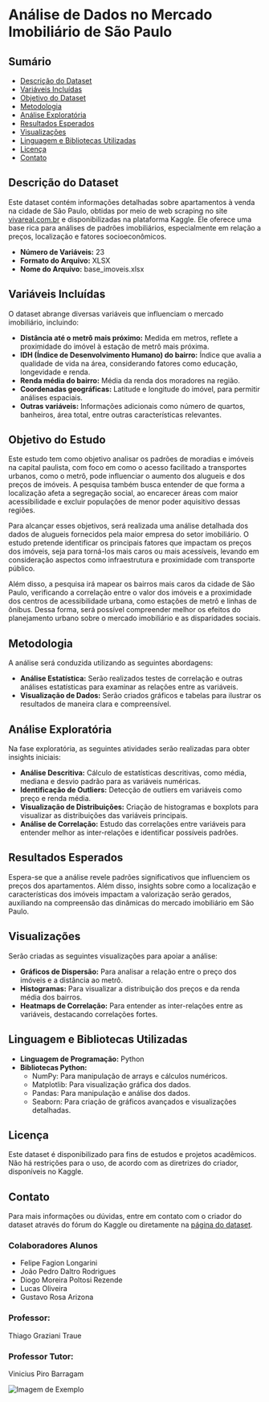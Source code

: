 # Análise de Dados no Mercado Imobiliário de São Paulo

## Sumário
- [Descrição do Dataset](#descrição-do-dataset)
- [Variáveis Incluídas](#variáveis-incluídas)
- [Objetivo do Dataset](#objetivo-do-dataset)
- [Metodologia](#metodologia)
- [Análise Exploratória](#análise-exploratória)
- [Resultados Esperados](#resultados-esperados)
- [Visualizações](#visualizações)
- [Linguagem e Bibliotecas Utilizadas](#linguagem-e-bibliotecas-utilizadas)
- [Licença](#licença)
- [Contato](#contato)

## Descrição do Dataset
Este dataset contém informações detalhadas sobre apartamentos à venda na cidade de São Paulo, obtidas por meio de web scraping no site [vivareal.com.br](https://vivareal.com.br) e disponibilizadas na plataforma Kaggle. Ele oferece uma base rica para análises de padrões imobiliários, especialmente em relação a preços, localização e fatores socioeconômicos.

- **Número de Variáveis:** 23
- **Formato do Arquivo:** XLSX
- **Nome do Arquivo:** base_imoveis.xlsx

## Variáveis Incluídas
O dataset abrange diversas variáveis que influenciam o mercado imobiliário, incluindo:
- **Distância até o metrô mais próximo:** Medida em metros, reflete a proximidade do imóvel à estação de metrô mais próxima.
- **IDH (Índice de Desenvolvimento Humano) do bairro:** Índice que avalia a qualidade de vida na área, considerando fatores como educação, longevidade e renda.
- **Renda média do bairro:** Média da renda dos moradores na região.
- **Coordenadas geográficas:** Latitude e longitude do imóvel, para permitir análises espaciais.
- **Outras variáveis:** Informações adicionais como número de quartos, banheiros, área total, entre outras características relevantes.

## Objetivo do Estudo
Este estudo tem como objetivo analisar os padrões de moradias e imóveis na capital paulista, com foco em como o acesso facilitado a transportes urbanos, como o metrô, pode influenciar o aumento dos alugueis e dos preços de imóveis. A pesquisa também busca entender de que forma a localização afeta a segregação social, ao encarecer áreas com maior acessibilidade e excluir populações de menor poder aquisitivo dessas regiões. 

Para alcançar esses objetivos, será realizada uma análise detalhada dos dados de alugueis fornecidos pela maior empresa do setor imobiliário. O estudo pretende identificar os principais fatores que impactam os preços dos imóveis, seja para torná-los mais caros ou mais acessíveis, levando em consideração aspectos como infraestrutura e proximidade com transporte público.

Além disso, a pesquisa irá mapear os bairros mais caros da cidade de São Paulo, verificando a correlação entre o valor dos imóveis e a proximidade dos centros de acessibilidade urbana, como estações de metrô e linhas de ônibus. Dessa forma, será possível compreender melhor os efeitos do planejamento urbano sobre o mercado imobiliário e as disparidades sociais.

## Metodologia
A análise será conduzida utilizando as seguintes abordagens:
- **Análise Estatística:** Serão realizados testes de correlação e outras análises estatísticas para examinar as relações entre as variáveis.
- **Visualização de Dados:** Serão criados gráficos e tabelas para ilustrar os resultados de maneira clara e compreensível.

## Análise Exploratória
Na fase exploratória, as seguintes atividades serão realizadas para obter insights iniciais:
- **Análise Descritiva:** Cálculo de estatísticas descritivas, como média, mediana e desvio padrão para as variáveis numéricas.
- **Identificação de Outliers:** Detecção de outliers em variáveis como preço e renda média.
- **Visualização de Distribuições:** Criação de histogramas e boxplots para visualizar as distribuições das variáveis principais.
- **Análise de Correlação:** Estudo das correlações entre variáveis para entender melhor as inter-relações e identificar possíveis padrões.

## Resultados Esperados
Espera-se que a análise revele padrões significativos que influenciem os preços dos apartamentos. Além disso, insights sobre como a localização e características dos imóveis impactam a valorização serão gerados, auxiliando na compreensão das dinâmicas do mercado imobiliário em São Paulo.

## Visualizações
Serão criadas as seguintes visualizações para apoiar a análise:
- **Gráficos de Dispersão:** Para analisar a relação entre o preço dos imóveis e a distância ao metrô.
- **Histogramas:** Para visualizar a distribuição dos preços e da renda média dos bairros.
- **Heatmaps de Correlação:** Para entender as inter-relações entre as variáveis, destacando correlações fortes.

## Linguagem e Bibliotecas Utilizadas
- **Linguagem de Programação:** Python
- **Bibliotecas Python:**
  - NumPy: Para manipulação de arrays e cálculos numéricos.
  - Matplotlib: Para visualização gráfica dos dados.
  - Pandas: Para manipulação e análise dos dados.
  - Seaborn: Para criação de gráficos avançados e visualizações detalhadas.

## Licença
Este dataset é disponibilizado para fins de estudos e projetos acadêmicos. Não há restrições para o uso, de acordo com as diretrizes do criador, disponíveis no Kaggle.

## Contato
Para mais informações ou dúvidas, entre em contato com o criador do dataset através do fórum do Kaggle ou diretamente na [página do dataset](https://www.kaggle.com/datasets/jlgrego/apartamentos-venda-na-cidade-de-sao-paulo-sp).

### Colaboradores Alunos
- Felipe Fagion Longarini 
- João Pedro Daltro Rodrigues 
- Diogo Moreira Poltosi Rezende 
- Lucas Oliveira
- Gustavo Rosa Arizona

### Professor:
Thiago Graziani Traue 

### Professor Tutor:
Vinicius Piro Barragam
 

  

![Imagem de Exemplo](https://tecimob.com.br/blog/wp-content/uploads/2024/02/avaliacao-de-imoveis-2.jpg)
